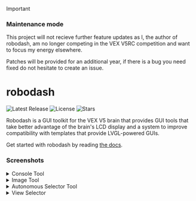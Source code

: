 > [!IMPORTANT]
> ### Maintenance mode
> This project will not recieve further feature updates as I, the author of robodash,
> am no longer competing in the VEX V5RC competition and want to focus my energy elsewhere.
>
> Patches will be provided for an additional year, if there is a bug you need fixed do not
> hesitate to create an issue.

# robodash

![Latest Release](https://img.shields.io/github/v/release/unwieldycat/robodash)
![License](https://img.shields.io/github/license/unwieldycat/robodash)
![Stars](https://img.shields.io/github/stars/unwieldycat/robodash)

Robodash is a GUI toolkit for the VEX V5 brain that provides GUI tools that
take better advantage of the brain's LCD display and a
system to improve compatibility with templates that provide LVGL-powered
GUIs.

Get started with robodash by reading
[the docs](https://robodash.readthedocs.io/en/latest/).

### Screenshots

<details>
<summary>Console Tool</summary>

![The robodash image display](./docs/source/img/console.png)

</details>

<details>
<summary>Image Tool</summary>

![The robodash image display](./docs/source/img/image.png)

</details>

<details>
<summary>Autonomous Selector Tool</summary>

![The robodash selector](./docs/source/img/selector.png)

</details>

<details>
<summary>View Selector</summary>

![The robodash view switcher](./docs/source/img/view_selector.png)

</details>
